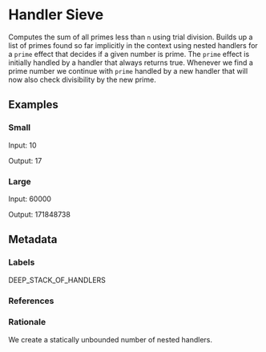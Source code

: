# Handler Sieve

Computes the sum of all primes less than `n` using trial division. Builds up a
list of primes found so far implicitly in the context using nested handlers for
a `prime` effect that decides if a given number is prime. The `prime` effect is
initially handled by a handler that always returns true. Whenever we find a
prime number we continue with `prime` handled by a new handler that will now
also check divisibility by the new prime.

## Examples

### Small

Input: 10

Output: 17

### Large

Input: 60000

Output: 171848738

## Metadata

### Labels

DEEP_STACK_OF_HANDLERS

### References

### Rationale

We create a statically unbounded number of nested handlers.

